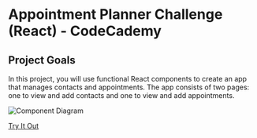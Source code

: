 # Appointment Planner Challenge (React) - CodeCademy

## Project Goals
In this project, you will use functional React components to create an app that manages contacts and appointments. The app consists of two pages: one to view and add contacts and one to view and add appointments.

![Component Diagram](https://static-assets.codecademy.com/skillpaths/react-redux/appointments-components.png)

[Try It Out](https://appointmentplannerchallenge.netlify.app)

